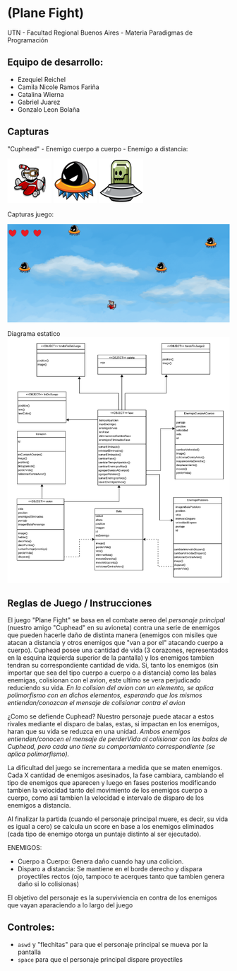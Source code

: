 #  (Plane Fight) 

UTN - Facultad Regional Buenos Aires - Materia Paradigmas de Programación

## Equipo de desarrollo: 

- Ezequiel Reichel
- Camila Nicole Ramos Fariña
- Catalina Wierna
- Gabriel Juarez
- Gonzalo Leon Bolaña
 
## Capturas 
"Cuphead" - Enemigo cuerpo a cuerpo - Enemigo a distancia:

![pepita](assets/cuphead.png)   ![pepita](assets/alienQueSeMueve.png)   ![pepita](assets/alienQueDispara.png)

Capturas juego:

![pepita](assets/capturaJuego1.png)

Diagrama estatico
![pepita](assets/diagramaEstaticoFinal.png)

## Reglas de Juego / Instrucciones

El juego "Plane Fight" se basa en el combate aereo del *personaje principal* (nuestro amigo "Cuphead" en su avioneta) contra una serie de enemigos que pueden hacerle daño de distinta manera (enemigos con misiles que atacan a distancia y otros enemigos que "van a por el" atacando cuerpo a cuerpo). Cuphead posee una cantidad de vida (3 corazones, representados en la esquina izquierda superior de la pantalla) y los enemigos tambien tendran su correspondiente cantidad de vida. Si, tanto los enemigos (sin importar que sea del tipo cuerpo a cuerpo o a distancia) como las balas enemigas, colisionan con el avion, este ultimo se vera perjudicado reduciendo su vida. *En la colision del avion con un elemento, se aplica polimorfismo con en dichos elementos, esperando que los mismos entiendan/conozcan el mensaje de colisionar contra el avion* 

¿Como se defiende Cuphead? 
Nuestro personaje puede atacar a estos rivales mediante el disparo de balas, estas, si impactan en los enemigos, haran que su vida se reduzca en una unidad. *Ambos enemigos entienden/conocen el mensaje de perderVida al colisionar con las balas de Cuphead, pero cada uno tiene su comportamiento correspondiente (se aplica polimorfismo).* 

La dificultad del juego se incrementara a medida que se maten enemigos. Cada X cantidad de enemigos asesinados, la fase cambiara, cambiando el tipo de enemigos que aparecen y luego en fases posterios modificando tambien la velocidad tanto del movimiento de los enemigos cuerpo a cuerpo, como asi tambien la velocidad e intervalo de disparo de los enemigos a distancia.

Al finalizar la partida (cuando el personaje principal muere, es decir, su vida es igual a cero) se calcula un score en base a los enemigos eliminados (cada tipo de enemigo otorga un puntaje distinto al ser ejecutado).

ENEMIGOS: 
- Cuerpo a Cuerpo: Genera daño cuando hay una colicion.
- Disparo a distancia: Se mantiene en el borde derecho y dispara proyectiles rectos (ojo, tampoco te acerques tanto que tambien genera daño si lo colisionas)

El objetivo del personaje es la superviviencia en contra de los enemigos que vayan aparaciendo a lo largo del juego

## Controles:

- `aswd` y "flechitas" para que el personaje principal se mueva por la pantalla
- `space` para que el personaje principal dispare proyectiles
  
